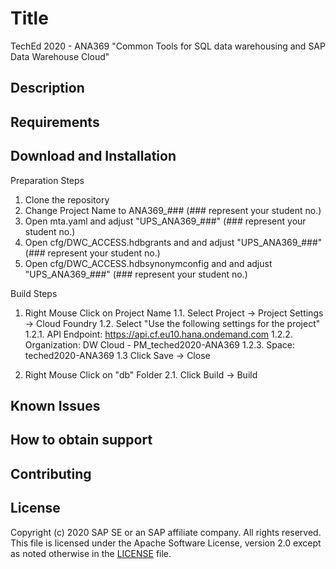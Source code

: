 # Title
TechEd 2020 - ANA369 "Common Tools for SQL data warehousing and SAP Data Warehouse Cloud"
## Description

## Requirements

## Download and Installation
Preparation Steps
1. Clone the repository
2. Change Project Name to ANA369_### (### represent your student no.)
3. Open mta.yaml and adjust "UPS_ANA369_###" (### represent your student no.)
4. Open cfg/DWC_ACCESS.hdbgrants and and adjust "UPS_ANA369_###" (### represent your student no.)
5. Open cfg/DWC_ACCESS.hdbsynonymconfig and and adjust "UPS_ANA369_###" (### represent your student no.)

Build Steps
1. Right Mouse Click on Project Name
1.1. Select Project -> Project Settings -> Cloud Foundry
1.2. Select "Use the following settings for the project"
1.2.1. API Endpoint: https://api.cf.eu10.hana.ondemand.com
1.2.2. Organization: DW Cloud - PM_teched2020-ANA369
1.2.3. Space: teched2020-ANA369
1.3 Click Save -> Close

2. Right Mouse Click on "db" Folder
2.1. Click Build -> Build


## Known Issues

## How to obtain support

## Contributing

## License
Copyright (c) 2020 SAP SE or an SAP affiliate company. All rights reserved. This file is licensed under the Apache Software License, version 2.0 except as noted otherwise in the [LICENSE](LICENSE) file.
